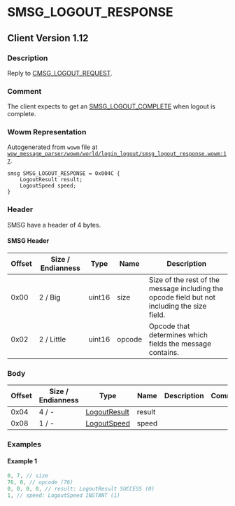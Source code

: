 # SMSG_LOGOUT_RESPONSE

## Client Version 1.12

### Description

Reply to [CMSG_LOGOUT_REQUEST](./cmsg_logout_request.md).

### Comment

The client expects to get an [SMSG_LOGOUT_COMPLETE](./smsg_logout_complete.md) when logout is complete.

### Wowm Representation

Autogenerated from `wowm` file at [`wow_message_parser/wowm/world/login_logout/smsg_logout_response.wowm:17`](https://github.com/gtker/wow_messages/tree/main/wow_message_parser/wowm/world/login_logout/smsg_logout_response.wowm#L17).
```rust,ignore
smsg SMSG_LOGOUT_RESPONSE = 0x004C {
    LogoutResult result;
    LogoutSpeed speed;
}
```
### Header

SMSG have a header of 4 bytes.

#### SMSG Header

| Offset | Size / Endianness | Type   | Name   | Description |
| ------ | ----------------- | ------ | ------ | ----------- |
| 0x00   | 2 / Big           | uint16 | size   | Size of the rest of the message including the opcode field but not including the size field.|
| 0x02   | 2 / Little        | uint16 | opcode | Opcode that determines which fields the message contains.|

### Body

| Offset | Size / Endianness | Type | Name | Description | Comment |
| ------ | ----------------- | ---- | ---- | ----------- | ------- |
| 0x04 | 4 / - | [LogoutResult](logoutresult.md) | result |  |  |
| 0x08 | 1 / - | [LogoutSpeed](logoutspeed.md) | speed |  |  |

### Examples

#### Example 1

```c
0, 7, // size
76, 0, // opcode (76)
0, 0, 0, 0, // result: LogoutResult SUCCESS (0)
1, // speed: LogoutSpeed INSTANT (1)
```
